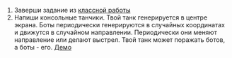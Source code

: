 1. Заверши задание  из [классной работы](https://github.com/CSharpWizards/lessons_w-pchuck77/tree/master/13.%20classes)
2. Напиши консольные танчики. Твой танк генерируется в центре экрана. Боты периодически генерируются в случайных координатах и движутся в случайном направлении. Периодически они меняют направление или делают выстрел. Твой танк может поражать ботов, а боты - его. [Демо](https://github.com/CSharpWizards/homework_w-pchuck77/raw/master/13/Tanks.exe)
